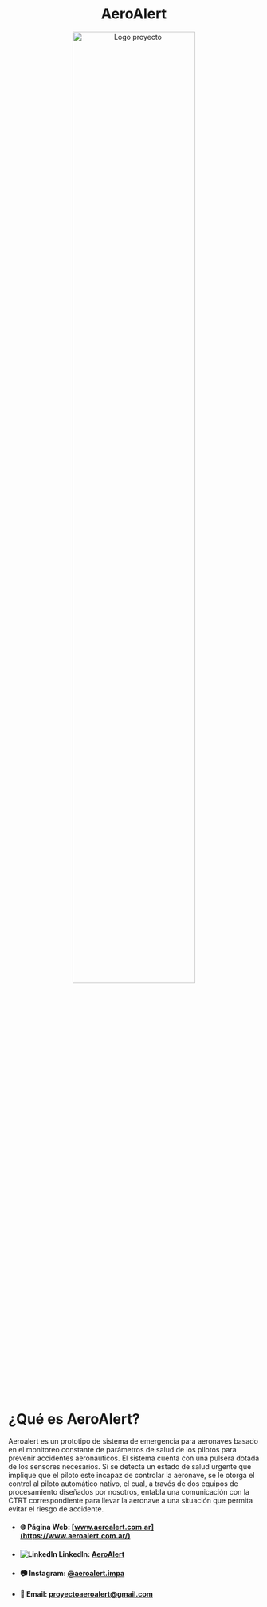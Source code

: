 <div align="center">

# **AeroAlert**

<img src="../Diseños de marca/Logos Alternativos/AeroAlert Logotipo Transparente.png" alt="Logo proyecto" width="70%"/>

</div>

# ¿Qué es AeroAlert?

Aeroalert es un prototipo de sistema de emergencia para aeronaves basado en el monitoreo constante de parámetros de salud de los pilotos para prevenir accidentes aeronauticos.
El sistema cuenta con una pulsera dotada de los sensores necesarios. Si se detecta un estado de salud urgente que implique que el piloto este incapaz de controlar la aeronave, se le otorga el control al piloto automático nativo, el cual, a través de dos equipos de procesamiento diseñados por nosotros, entabla una comunicación con la CTRT correspondiente para llevar la aeronave a una situación que permita evitar el riesgo de accidente.

 * ####    🌐 Página Web: [www.aeroalert.com.ar](https://www.aeroalert.com.ar/)

 * ####    ![LinkedIn](https://i.stack.imgur.com/gVE0j.png) LinkedIn: [AeroAlert](https://www.linkedin.com/company/aeroalert/)

 * ####    📷 Instagram: [@aeroalert.impa](https://www.instagram.com/aeroalert.impa/)
 
 * ####    📧 Email: [proyectoaeroalert@gmail.com](mailto:proyectoaeroalert@gmail.com)

